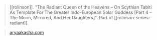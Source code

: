 > [[rolinson]]. "The Radiant Queen of the Heavens – On Scythian Tabiti As Template For The Greater Indo-European Solar Goddess [Part 4 – The Moon, Mirrored, And Her Daughters]". Part of [[rolinson-series-radiant]].

> [aryaakasha.com](https://aryaakasha.com/2020/07/06/the-radiant-queen-of-the-heavens-on-scythian-tabiti-as-template-for-the-greater-indo-european-solar-goddess-part-4-the-moon-mirrored-and-her-daughters/)